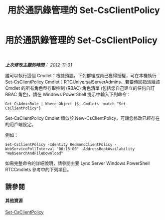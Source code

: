 ﻿---
title: 用於通訊錄管理的 Set-CsClientPolicy
TOCTitle: 用於通訊錄管理的 Set-CsClientPolicy
ms:assetid: e7788bea-606f-481a-a3a4-1855ac028493
ms:mtpsurl: https://technet.microsoft.com/zh-tw/library/Gg429723(v=OCS.15)
ms:contentKeyID: 49292654
ms.date: 08/24/2015
mtps_version: v=OCS.15
ms.translationtype: HT
---

# 用於通訊錄管理的 Set-CsClientPolicy

 

_**上次修改主題的時間：** 2012-11-01_

誰可以執行這個 Cmdlet：根據預設，下列群組成員已獲得授權，可在本機執行 Set-CsClientPolicy Cmdlet：RTCUniversalServerAdmins。若要傳回指派給該 Cmdlet 的所有角色型存取控制 (RBAC) 角色清單 (包括您自己建立的任何自訂 RBAC 角色)，請在 Windows PowerShell 提示中輸入下列命令：

    Get-CsAdminRole | Where-Object {$_.Cmdlets -match "Set-CsClientPolicy"}

Set-CsClientPolicy Cmdlet 類似於 New-CsClientPolicy，可讓您修改已經存在的用戶端設定。

例如：

    Set-CsClientPolicy -Identity RedmondClientPolicy -WebServicePollInterval "00:15:00" -AddressBookAvailability "WebSearchAndFileDownload"

如需完整命令的詳細說明，請參閱主要 Lync Server Windows PowerShell RTCCmdlets 參考中的下列項目。

## 請參閱

#### 其他資源

[Set-CsClientPolicy](https://docs.microsoft.com/en-us/powershell/module/skype/Set-CsClientPolicy)

